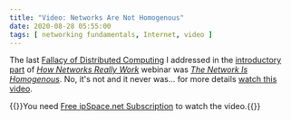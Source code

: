 ```yaml
---
title: "Video: Networks Are Not Homogenous"
date: 2020-08-28 05:55:00
tags: [ networking fundamentals, Internet, video ]
---
```

The last [Fallacy of Distributed Computing](https://en.wikipedia.org/wiki/Fallacies_of_distributed_computing) I addressed in the [introductory part](https://my.ipspace.net/bin/list?id=Net101#FALLACIES) of _[How Networks Really Work](https://www.ipspace.net/How_Networks_Really_Work)_ webinar was _[The Network Is Homogenous](https://my.ipspace.net/bin/get/Net101/F2.6%20-%20Networks%20Are%20%28Not%29%20Homogenous.mp4?doccode=Net101)_. No, it's not and it never was... for more details [watch this video](https://my.ipspace.net/bin/get/Net101/F2.6%20-%20Networks%20Are%20%28Not%29%20Homogenous.mp4?doccode=Net101).

{{<note free>}}You need [Free ipSpace.net Subscription](https://www.ipspace.net/Subscription/Free) to watch the video.{{</note>}}